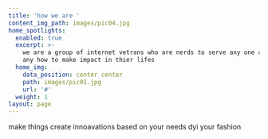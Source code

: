 ```yaml
---
title: 'how we are '
content_img_path: images/pic04.jpg
home_spotlights:
  enabled: true
  excerpt: >-
    we are a group of internet vetrans who are nerds to serve any one any time
    any how to make impact in thier lifes
  home_img:
    data_position: center center
    path: images/pic01.jpg
    url: '#'
  weight: 1
layout: page
---
```

make things create innoavations based on your needs  dyi your fashion
